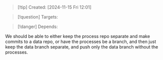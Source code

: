 
>[!tip] Created: [2024-11-15 Fri 12:01]

>[!question] Targets: 

>[!danger] Depends: 

We should be able to either keep the process repo separate and make commits to a data repo, or have the processes be a branch, and then just keep the data branch separate, and push only the data branch without the processes.

